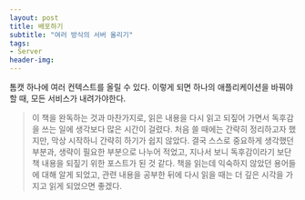 ```yaml
---
layout: post
title: 배포하기
subtitle: "여러 방식의 서버 올리기"
tags:
- Server
header-img: 
---
```


톰캣 하나에 여러 컨텍스트를 올릴 수 있다.
이렇게 되면 하나의 애플리케이션을 바꿔야할 때, 모든 서비스가 내려가야한다.






> 이 책을 완독하는 것과 마찬가지로, 읽은 내용을 다시 읽고 되짚어 가면서 독후감을 쓰는 일에 생각보다 많은 시간이 걸렸다.
> 처음 쓸 때에는 간략히 정리하고자 했지만, 막상 시작하니 간략히 하기가 쉽지 않았다. 결국 스스로 중요하게 생각했던
> 부분과, 생략이 필요한 부분으로 나누어 적었고, 지나서 보니 독후감이라기 보단 책 내용을 되짚기 위한 포스트가
> 된 것 같다. 책을 읽는데 익숙하지 않았던 용어들에 대해 알게 되었고, 관련 내용을 공부한 뒤에 다시 읽을 때는
> 더 깊은 시각을 가지고 읽게 되었으면 좋겠다.



